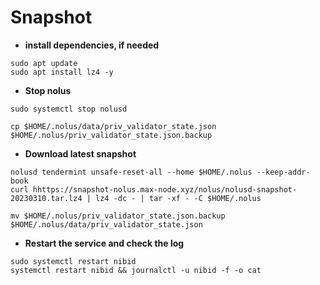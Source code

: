 # Snapshot

- **install dependencies, if needed**
```pyton
sudo apt update
sudo apt install lz4 -y
```

- **Stop nolus**

```pyton
sudo systemctl stop nolusd
```
```pyton
cp $HOME/.nolus/data/priv_validator_state.json $HOME/.nolus/priv_validator_state.json.backup 
```
- **Download latest snapshot**
```pyton
nolusd tendermint unsafe-reset-all --home $HOME/.nolus --keep-addr-book 
curl hhttps://snapshot-nolus.max-node.xyz/nolus/nolusd-snapshot-20230310.tar.lz4 | lz4 -dc - | tar -xf - -C $HOME/.nolus
```
```pyton
mv $HOME/.nolus/priv_validator_state.json.backup $HOME/.nolus/data/priv_validator_state.json 
```
- **Restart the service and check the log**
```pyton
sudo systemctl restart nibid
systemctl restart nibid && journalctl -u nibid -f -o cat
```

